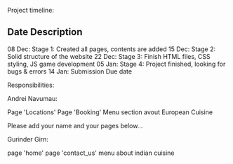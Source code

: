 Project timeline:

Date 			Description
-----------------------
08 Dec:		Stage 1: Created all pages, contents are added
15 Dec:		Stage 2: Solid structure of the website 
22 Dec:		Stage 3: Finish HTML files, CSS styling, JS game development
05 Jan:		Stage 4: Project finished, looking for bugs & errors
14 Jan:		Submission Due date

Responsibilities:

Andrei Navumau:

Page 'Locations'
Page 'Booking'
Menu section avout European Cuisine

Please add your name and your pages below...

Gurinder Girn:

page 'home'
page 'contact_us'
menu about indian cuisine


